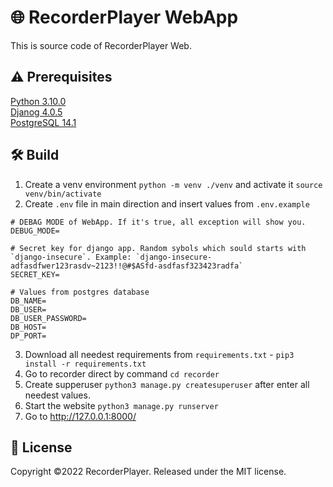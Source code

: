 # 🌐 RecorderPlayer WebApp 

This is source code of RecorderPlayer Web.


## ⚠️ Prerequisites
<a href="https://www.python.org/downloads/release/python-3100/">Python 3.10.0</a><br>
<a href="https://www.djangoproject.com/download/">Djanog 4.0.5</a><br>
<a href="https://www.postgresql.org/download/">PostgreSQL 14.1</a><br>

## 🛠 Build
1. Create a venv environment `python -m venv ./venv` and activate it `source venv/bin/activate`
2. Create `.env` file in main direction and insert values from `.env.example`
  ```
  # DEBAG MODE of WebApp. If it's true, all exception will show you.
  DEBUG_MODE=
  
  # Secret key for django app. Random sybols which sould starts with `django-insecure`. Example: `django-insecure-adfasdfwer123rasdv~2123!!@#$ASfd-asdfasf323423radfa`
  SECRET_KEY=
  
  # Values from postgres database
  DB_NAME=
  DB_USER=
  DB_USER_PASSWORD=
  DB_HOST=
  DP_PORT=
  ```
 3. Download all needest requirements from `requirements.txt` - `pip3 install -r requirements.txt`
 4. Go to recorder direct by command `cd recorder`
 5. Create supperuser `python3 manage.py createsuperuser` after enter all needest values.
 6. Start the website `python3 manage.py runserver`
 7. Go to http://127.0.0.1:8000/ <br>
 
## 📄 License
 Copyright ©2022 RecorderPlayer. Released under the MIT license.
